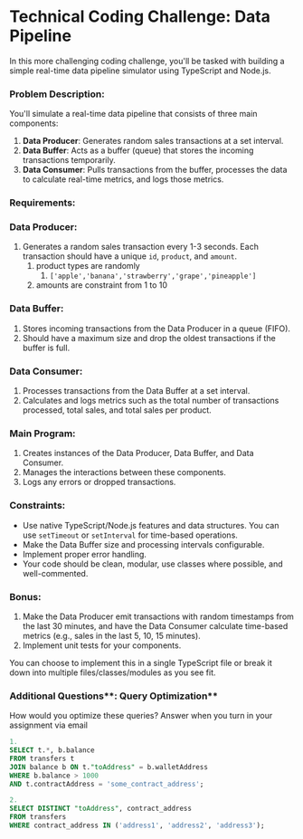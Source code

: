 # **Technical Coding Challenge: Data Pipeline**

In this more challenging coding challenge, you'll be tasked with building a simple real-time data pipeline simulator using TypeScript and Node.js.

### Problem Description:

You'll simulate a real-time data pipeline that consists of three main components:

1. **Data Producer**: Generates random sales transactions at a set interval.
2. **Data Buffer**: Acts as a buffer (queue) that stores the incoming transactions temporarily.
3. **Data Consumer**: Pulls transactions from the buffer, processes the data to calculate real-time metrics, and logs those metrics.

### Requirements:

### Data Producer:

1. Generates a random sales transaction every 1-3 seconds. Each transaction should have a unique `id`, `product`, and `amount`.
    1. product types are randomly 
        1. `['apple','banana','strawberry','grape','pineapple']`
    2. amounts are constraint from 1 to 10

### Data Buffer:

1. Stores incoming transactions from the Data Producer in a queue (FIFO).
2. Should have a maximum size and drop the oldest transactions if the buffer is full.

### Data Consumer:

1. Processes transactions from the Data Buffer at a set interval.
2. Calculates and logs metrics such as the total number of transactions processed, total sales, and total sales per product.

### Main Program:

1. Creates instances of the Data Producer, Data Buffer, and Data Consumer.
2. Manages the interactions between these components.
3. Logs any errors or dropped transactions.

### Constraints:

- Use native TypeScript/Node.js features and data structures. You can use `setTimeout` or `setInterval` for time-based operations.
- Make the Data Buffer size and processing intervals configurable.
- Implement proper error handling.
- Your code should be clean, modular, use classes where possible, and well-commented.

### Bonus:

1. Make the Data Producer emit transactions with random timestamps from the last 30 minutes, and have the Data Consumer calculate time-based metrics (e.g., sales in the last 5, 10, 15 minutes).
2. Implement unit tests for your components.

You can choose to implement this in a single TypeScript file or break it down into multiple files/classes/modules as you see fit. 

### Additional Questions**: Query Optimization**

How would you optimize these queries? Answer when you turn in your assignment via email

```sql
1.
SELECT t.*, b.balance
FROM transfers t
JOIN balance b ON t."toAddress" = b.walletAddress
WHERE b.balance > 1000
AND t.contractAddress = 'some_contract_address';
```

```sql
2.
SELECT DISTINCT "toAddress", contract_address
FROM transfers
WHERE contract_address IN ('address1', 'address2', 'address3');
```

